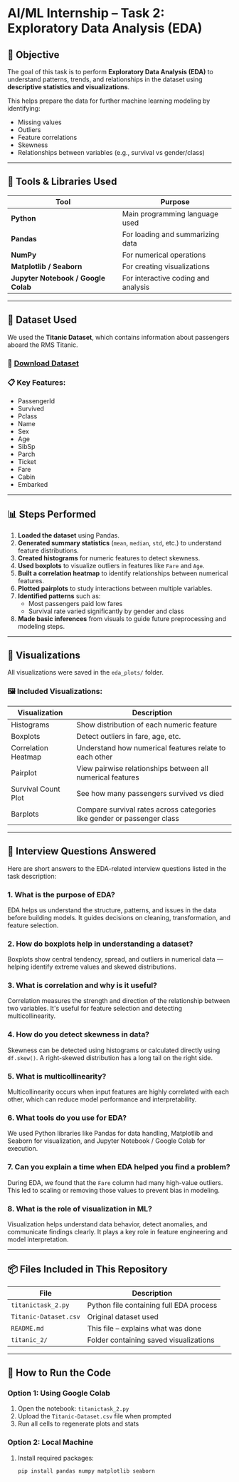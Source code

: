 # AI/ML Internship – Task 2: Exploratory Data Analysis (EDA)

## 🎯 Objective
The goal of this task is to perform **Exploratory Data Analysis (EDA)** to understand patterns, trends, and relationships in the dataset using **descriptive statistics and visualizations**.

This helps prepare the data for further machine learning modeling by identifying:
- Missing values
- Outliers
- Feature correlations
- Skewness
- Relationships between variables (e.g., survival vs gender/class)

---

## 🧰 Tools & Libraries Used

| Tool | Purpose |
|------|---------|
| **Python** | Main programming language used |
| **Pandas** | For loading and summarizing data |
| **NumPy** | For numerical operations |
| **Matplotlib / Seaborn** | For creating visualizations |
| **Jupyter Notebook / Google Colab** | For interactive coding and analysis |

---

## 📁 Dataset Used

We used the **Titanic Dataset**, which contains information about passengers aboard the RMS Titanic.

### 🔗 [Download Dataset](https://raw.githubusercontent.com/datasciencedojo/datasets/master/titanic.csv) 

### 📋 Key Features:
- PassengerId
- Survived
- Pclass
- Name
- Sex
- Age
- SibSp
- Parch
- Ticket
- Fare
- Cabin
- Embarked

---

## 📊 Steps Performed

1. **Loaded the dataset** using Pandas.
2. **Generated summary statistics** (`mean`, `median`, `std`, etc.) to understand feature distributions.
3. **Created histograms** for numeric features to detect skewness.
4. **Used boxplots** to visualize outliers in features like `Fare` and `Age`.
5. **Built a correlation heatmap** to identify relationships between numerical features.
6. **Plotted pairplots** to study interactions between multiple variables.
7. **Identified patterns** such as:
   - Most passengers paid low fares
   - Survival rate varied significantly by gender and class
8. **Made basic inferences** from visuals to guide future preprocessing and modeling steps.

---

## 📸 Visualizations

All visualizations were saved in the `eda_plots/` folder.

### 🖼️ Included Visualizations:
| Visualization | Description |
|--------------|-------------|
| Histograms | Show distribution of each numeric feature |
| Boxplots | Detect outliers in fare, age, etc. |
| Correlation Heatmap | Understand how numerical features relate to each other |
| Pairplot | View pairwise relationships between all numerical features |
| Survival Count Plot | See how many passengers survived vs died |
| Barplots | Compare survival rates across categories like gender or passenger class |

---

## 📝 Interview Questions Answered

Here are short answers to the EDA-related interview questions listed in the task description:

### 1. **What is the purpose of EDA?**
EDA helps us understand the structure, patterns, and issues in the data before building models. It guides decisions on cleaning, transformation, and feature selection.

### 2. **How do boxplots help in understanding a dataset?**
Boxplots show central tendency, spread, and outliers in numerical data — helping identify extreme values and skewed distributions.

### 3. **What is correlation and why is it useful?**
Correlation measures the strength and direction of the relationship between two variables. It's useful for feature selection and detecting multicollinearity.

### 4. **How do you detect skewness in data?**
Skewness can be detected using histograms or calculated directly using `df.skew()`. A right-skewed distribution has a long tail on the right side.

### 5. **What is multicollinearity?**
Multicollinearity occurs when input features are highly correlated with each other, which can reduce model performance and interpretability.

### 6. **What tools do you use for EDA?**
We used Python libraries like Pandas for data handling, Matplotlib and Seaborn for visualization, and Jupyter Notebook / Google Colab for execution.

### 7. **Can you explain a time when EDA helped you find a problem?**
During EDA, we found that the `Fare` column had many high-value outliers. This led to scaling or removing those values to prevent bias in modeling.

### 8. **What is the role of visualization in ML?**
Visualization helps understand data behavior, detect anomalies, and communicate findings clearly. It plays a key role in feature engineering and model interpretation.

---

## 📦 Files Included in This Repository

| File | Description |
|------|-------------|
| `titanictask_2.py` | Python file containing full EDA process |
| `Titanic-Dataset.csv` | Original dataset used |
| `README.md` | This file – explains what was done |
| `titanic_2/` | Folder containing saved visualizations |

---

## 🚀 How to Run the Code

### Option 1: Using Google Colab
1. Open the notebook: `titanictask_2.py`
2. Upload the `Titanic-Dataset.csv` file when prompted
3. Run all cells to regenerate plots and stats

### Option 2: Local Machine
1. Install required packages:
   ```bash
   pip install pandas numpy matplotlib seaborn
